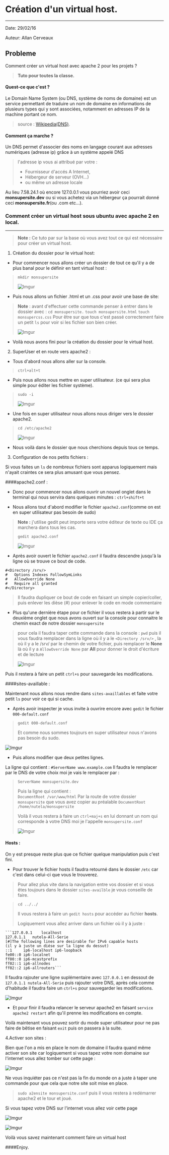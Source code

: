 # Création d'un virtual host.
___

Date: 29/02/16

Auteur: Allan Cerveaux

## Probleme

Comment créer un virtual host avec apache 2 pour les projets ?
>**Tuto pour toutes la classe.**

#### Quest-ce que c'est ?

Le Domain Name System (ou DNS, système de noms de domaine) est un service permettant de traduire un nom de domaine en informations de plusieurs types qui y sont associées, notamment en adresses IP de la machine portant ce nom.

>source : [Wikipedia(DNS)](https://fr.wikipedia.org/wiki/Domain_Name_System).

#### Comment ça marche ?

Un DNS permet d'associer des noms en langage courant aux adresses numériques (adresse ip) grâce à un système appelé DNS
>l'adresse ip  vous ai attribué  par votre :
> - Fournisseur d'accés A Internet,
> - Hébergeur de serveur (OVH...)
> - ou même un adresse locale
 
Au lieu 7.58.24.1 où encore 127.0.0.1 vous pourriez avoir ceci **monsupersite.dev** ou si vous achetez via un hébergeur ça pourrait donné ceci **monsupersite.fr**(ou .com etc...).

### **Comment créer un virtual host sous ubuntu avec apache 2 en local.**
_____
> **Note :** Ce tuto par sur la base où vous avez tout ce qui est nécessaire pour créer un virtual host.



1. Création du dossier pour le virtual host: 
 - Pour commencer nous allons créer un dossier de tout ce qu'il y a de plus banal pour le définir en tant virtual host :

 > `mkdir monsupersite`
 > 
 > ![Imgur](http://i.imgur.com/XpnKGJ4.png)
 
 - Puis nous allons un fichier .html et un .css pour avoir une base de site:
 
 > **Note** :  avant d'effectuer cette commande penser à entrer dans le dossier avec :
 > `cd monsupersite.`
 > `touch monsupersite.html`
 > `touch monsupercss.css`
 > Pour être sur que tous c'est passé correctement faire un petit `ls` pour voir si les fichier son bien créer.
 >
 >  ![Imgur](http://i.imgur.com/hHS1bsG.png)
 
 - Voilà nous avons fini pour la création du dossier pour le virtual host.
 
2. SuperUser et en route vers apache2 :
 
- Tous d'abord nous allons aller sur la console.

>`ctrl+alt+t`

- Puis nous allons nous mettre en super utilisateur. (ce qui sera plus simple pour éditer les fichier système).

>`sudo -i` 
>
>![Imgur](http://i.imgur.com/J9viT49.png)

- Une fois en super utilisateur nous allons nous diriger vers le dossier apache2.
> `cd /etc/apache2`
> 
>![Imgur](http://i.imgur.com/8OTHOXu.png)

- Nous voilà dans le dossier que nous cherchions depuis tous ce temps.

3. Configuration de nos petits fichiers :

Si vous faites un `ls` de nombreux fichiers sont apparus logiquement mais n'ayait craintes ce sera plus amusant que vous pensez.

####apache2.conf : 
- Donc pour commencer nous allons ouvrir un nouvel onglet dans le terminal qui nous servira dans quelques minutes : `ctrl+shift+t`

- Nous allons tout d'abord modifier le fichier ```apache2.conf```(comme on est en super utilisateur pas besoin de sudo)

>**Note :** j'utilise gedit peut importe sera votre éditeur de texte ou IDE ça marchera dans tous les cas.
>
>`gedit apache2.conf`
>
>![Imgur](http://i.imgur.com/unePElD.png)

- Après avoir ouvert le fichier ```apache2.conf``` il faudra descendre jusqu'à la ligne où se trouve ce bout de code.
```
#<Directory /srv/>
#   Options Indexes FollowSymLinks
#   AllowOverride None
#   Require all granted
#</Directory>
```
>Il faudra dupliquer ce bout de code en faisant un simple copier/coller, puis enlever les dièse (#) pour enlever le code en mode commentaire

- Plus qu'une dernière étape pour ce fichier il vous restera à partir sur le deuxième onglet que nous avons ouvert sur la console pour connaitre le chemin exact de notre dossier ```monsupersite``` 

>pour cela il faudra taper cette commande dans la console :
> `pwd`
> puis il vous faudra remplacer dans la ligne où il y a le ```<Directory /srv/>``` ,
> la où il y a le /srv/ par le chemin de votre fichier,
> puis remplacer le **None** là où il y a ```AllowOverride None``` par **All** pour donner le droit d'écriture et de lecture
> 
> ![Imgur](http://i.imgur.com/8Xpbxgv.png)

Puis il restera à faire un petit ```ctrl+s``` pour sauvegarde les modifications.

####sites-availlable : 

Maintenant nous allons nous rendre dans ```sites-availlables``` et faite votre petit ```ls``` pour voir ce qui si cache.

- Après avoir inspecter je vous invite à ouvrire encore avec ```gedit``` le fichier ```000-default.conf```

> `gedit 000-default.conf`
> 
>Et comme nous sommes toujours en super utilisateur nous n'avons pas besoin du sudo.
> 


![Imgur](http://i.imgur.com/ZZJpLH0.png)


- Puis allons modifier que deux petites lignes.

La ligne qui contient :
`#ServerName www.example.com` 
Il faudra le remplacer par le DNS de votre choix moi je vais le remplacer par :
>`ServerName monsupersite.dev`
>
>Puis la ligne qui contient :  
>`DocumentRoot /var/www/html`
>Par la route de votre dossier `monsupersite` que vous avez copier au préalable
>`DocumentRoot /home/nutela/monsupersite`
>
>Voilà il vous restera à faire un `ctrl+maj+s` en lui donnant un nom qui corresponde à votre DNS moi je l'appelle `monsupersite.conf`
>
>
>![Imgur](http://i.imgur.com/JQvmt2j.png)

#### Hosts :

On y est presque reste plus que ce fichier quelque manipulation puis c'est fini.

- Pour trouver le fichier hosts il faudra retourné dans le dossier `/etc` car c'est dans celui-ci que vous le trouverez.
> Pour allez plus vite dans la navigation entre vos dossier et si vous êtes toujours dans le dossier `sites-availble` je vous conseille de faire.

> `cd ../../`
> 
>Il vous restera à faire un `gedit hosts` pour accéder au fichier **hosts**.
>  
>  Logiquement vous allez arriver dans un fichier où il y à juste :

    ```127.0.0.1    localhost
    127.0.1.1   nutela-All-Serie
    [#]The following lines are desirable for IPv6 capable hosts
    (il y à juste un diése sur la ligne du dessut)
    ::1     ip6-localhost ip6-loopback
    fe00::0 ip6-localnet
    ff00::0 ip6-mcastprefix
    ff02::1 ip6-allnodes
    ff02::2 ip6-allrouters```

Il faudra rajouter une ligne suplémentaire avec `127.0.0.1` en dessout de ` 127.0.1.1 nutela-All-Serie` puis rajouter votre DNS, après cela comme d'habitude il faudra faire un `ctrl+s` pour sauvegarder les modifications.

![Imgur](http://i.imgur.com/JQvmt2j.png)


 - Et pour finir il faudra relancer le serveur apache2 en faisant `service apache2 restart` afin qu'il prenne les modifications en compte.

 Voilà maintenant vous pouvez sortir du mode super utilisateur pour ne pas faire de bêtise en faisant `exit` puis on passera à la suite.

 4.Activer son sites :

Bien que l'on a mis en place le nom de domaine il faudra quand même activer son site car logiquement si vous tapez votre nom domaine sur l'internet vous allez tomber sur cette page :

![Imgur](http://i.imgur.com/EVLqaRa.png)

Ne vous inquiéter pas ce n'est pas la fin du monde on a juste à taper une commande pour que cela que notre site soit mise en place.

>`sudo a2ensite monsupersite.conf`
> puis il vous restera à redémarrer apache2
> et le tour et joué.

Si vous tapez votre DNS sur l'internet vous allez voir cette page


![Imgur](http://i.imgur.com/iLxjJtn.png)


![Imgur](http://i.imgur.com/U3wUB8N.png)

Voilà vous savez maintenant comment faire un virtual host 

####Enjoy.